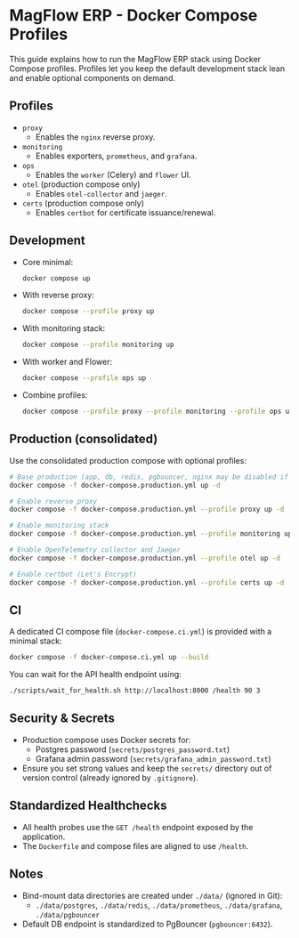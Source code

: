 # MagFlow ERP - Docker Compose Profiles

This guide explains how to run the MagFlow ERP stack using Docker Compose profiles.
Profiles let you keep the default development stack lean and enable optional components on demand.

## Profiles

- `proxy`
  - Enables the `nginx` reverse proxy.
- `monitoring`
  - Enables exporters, `prometheus`, and `grafana`.
- `ops`
  - Enables the `worker` (Celery) and `flower` UI.
- `otel` (production compose only)
  - Enables `otel-collector` and `jaeger`.
- `certs` (production compose only)
  - Enables `certbot` for certificate issuance/renewal.

## Development

- Core minimal:
  ```bash
  docker compose up
  ```
- With reverse proxy:
  ```bash
  docker compose --profile proxy up
  ```
- With monitoring stack:
  ```bash
  docker compose --profile monitoring up
  ```
- With worker and Flower:
  ```bash
  docker compose --profile ops up
  ```
- Combine profiles:
  ```bash
  docker compose --profile proxy --profile monitoring --profile ops up
  ```

## Production (consolidated)

Use the consolidated production compose with optional profiles:

```bash
# Base production (app, db, redis, pgbouncer, nginx may be disabled if not using proxy)
docker compose -f docker-compose.production.yml up -d

# Enable reverse proxy
docker compose -f docker-compose.production.yml --profile proxy up -d

# Enable monitoring stack
docker compose -f docker-compose.production.yml --profile monitoring up -d

# Enable OpenTelemetry collector and Jaeger
docker compose -f docker-compose.production.yml --profile otel up -d

# Enable certbot (Let's Encrypt)
docker compose -f docker-compose.production.yml --profile certs up -d
```

## CI

A dedicated CI compose file (`docker-compose.ci.yml`) is provided with a minimal stack:

```bash
docker compose -f docker-compose.ci.yml up --build
```

You can wait for the API health endpoint using:

```bash
./scripts/wait_for_health.sh http://localhost:8000 /health 90 3
```

## Security & Secrets

- Production compose uses Docker secrets for:
  - Postgres password (`secrets/postgres_password.txt`)
  - Grafana admin password (`secrets/grafana_admin_password.txt`)
- Ensure you set strong values and keep the `secrets/` directory out of version control (already ignored by `.gitignore`).

## Standardized Healthchecks

- All health probes use the `GET /health` endpoint exposed by the application.
- The `Dockerfile` and compose files are aligned to use `/health`.

## Notes

- Bind-mount data directories are created under `./data/` (ignored in Git):
  - `./data/postgres`, `./data/redis`, `./data/prometheus`, `./data/grafana`, `./data/pgbouncer`
- Default DB endpoint is standardized to PgBouncer (`pgbouncer:6432`).
